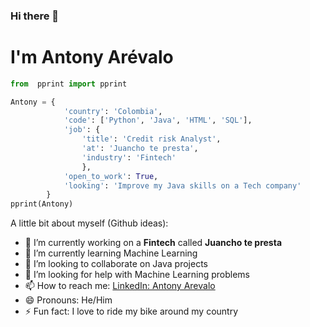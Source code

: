 ### Hi there 👋
# I'm Antony Arévalo

```python
from  pprint import pprint

Antony = {
            'country': 'Colombia',
            'code': ['Python', 'Java', 'HTML', 'SQL'],
            'job': {
                'title': 'Credit risk Analyst',
                'at': 'Juancho te presta',
                'industry': 'Fintech'
                },
            'open_to_work': True,
            'looking': 'Improve my Java skills on a Tech company'
        }
pprint(Antony)
```
A little bit about myself (Github ideas):

- 🔭 I’m currently working on a **Fintech** called **Juancho te presta** 
- 🌱 I’m currently learning Machine Learning
- 👯 I’m looking to collaborate on Java projects
- 🤔 I’m looking for help with Machine Learning problems
- 📫 How to reach me: <a href="https://www.linkedin.com/in/antony-arevalo-arias/">LinkedIn: Antony Arevalo<a/>
- 😄 Pronouns: He/Him
- ⚡ Fun fact: I love to ride my bike around my country
